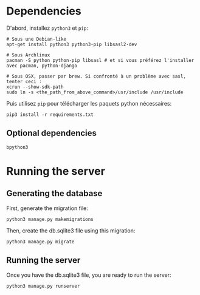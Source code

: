 # Dependencies

D'abord, installez `python3` et `pip`:

    # Sous une Debian-like
    apt-get install python3 python3-pip libsasl2-dev

    # Sous Archlinux
    pacman -S python python-pip libsasl # et si vous préférez l'installer avec pacman, python-django

    # Sous OSX, passer par brew. Si confronté à un problème avec sasl, tenter ceci :
    xcrun --show-sdk-path
    sudo ln -s <the_path_from_above_command>/usr/include /usr/include

Puis utilisez `pip` pour télécharger les paquets python nécessaires:

    pip3 install -r requirements.txt

## Optional dependencies

    bpython3

# Running the server

## Generating the database

First, generate the migration file:

    python3 manage.py makemigrations

Then, create the db.sqlite3 file using this migration:

    python3 manage.py migrate

## Running the server

Once you have the db.sqlite3 file, you are ready to run the server:

    python3 manage.py runserver
